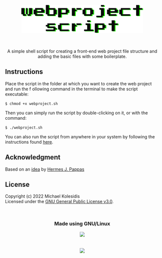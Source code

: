 <div align="center">
  <img src="https://github.com/michaelkolesidis/webproject-script/blob/main/webproject-script.png">
  <br><br><br>
  <p>A simple shell script for creating a front-end web project file structure and adding the basic files with some boilerplate.</p>
</div>

## Instructions

Place the script in the folder at which you want to create the web project and run the f ollowing command in the terminal to make the script executable:

```
$ chmod +x webproject.sh
```
Then you can simply run the script by double-clicking on it, or with the command:

```
$ ./webproject.sh
```
You can also run the script from anywhere in your system by following the instructions found [here](https://stackoverflow.com/questions/56981754/how-to-make-a-programme-executable-anywhere-in-the-shell).


## Acknowledgment
Based on an [idea](https://gist.github.com/hermesjpappas/39d1a340f24416b73a1b545e84d425de) by [Hermes J. Pappas](https://github.com/hermesjpappas)

## License

Copyright (c) 2022 Michael Kolesidis<br>
Licensed under the [GNU General Public License v3.0](https://github.com/michaelkolesidis/webproject-script/blob/main/LICENSE).

<br>

<div align="center">
  <h3>Made using GNU/Linux</h3>
  <img src="https://gnulinuxgreece.github.io/gnu_linux.svg" style="width: 280px;">
</div>

<br>
<br>
                                                                   
<div align="center">
  <a href="https://endsoftwarepatents.org/innovating-without-patents"><img style="height: 120px;" src="https://static.fsf.org/nosvn/esp/logos/innovating-without-patents.svg"></a>
</div>
